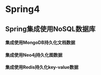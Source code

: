 # Spring4

## Spring集成使用NoSQL数据库

#### 集成使用MongoDB持久化文档数据

#### 集成使用Neo4j持久化图数据

#### 集成使用Redis持久化key-value数据
